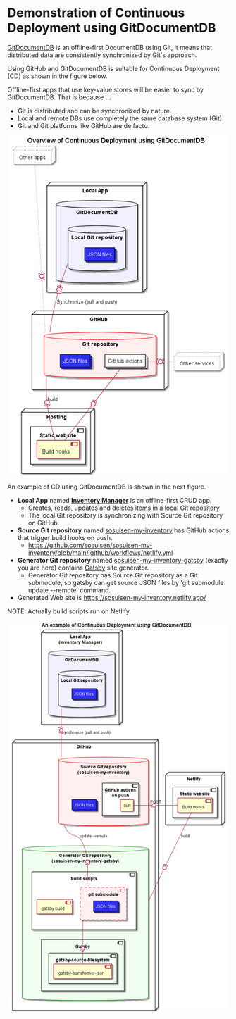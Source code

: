 # Demonstration of Continuous Deployment using GitDocumentDB

[GitDocumentDB](https://github.com/sosuisen/git-documentdb) is an offline-first DocumentDB using Git, it means that distributed data are consistently synchronized by Git's approach.

Using GitHub and GitDocumentDB is suitable for Continuous Deployment (CD) as shown in the figure below.

Offline-first apps that use key-value stores will be easier to sync by GitDocumentDB. That is because ...
- Git is distributed and can be synchronized by nature.
- Local and remote DBs use completely the same database system (Git).
- Git and Git platforms like GitHub are de facto.

![Overview of Continuous Deployment using GitDocumentDB](https://github.com/sosuisen/sosuisen-my-inventory-gatsby/blob/main/out/doc/cd-overview/cd-overview.png)

An example of CD using GitDocumentDB is shown in the next figure.

- **Local App** named **[Inventory Manager](https://github.com/sosuisen/inventory-manager)** is an offline-first CRUD app.
  - Creates, reads, updates and deletes items in a local Git repository
  - The local Git repository is synchronizing with Source Git repository on GitHub.
- **Source Git repository** named [sosuisen-my-inventory](https://github.com/sosuisen/sosuisen-my-inventory) has GitHub actions that trigger build hooks on push.
    - https://github.com/sosuisen/sosuisen-my-inventory/blob/main/.github/workflows/netlify.yml
- **Generator Git repository** named [sosuisen-my-inventory-gatsby](https://github.com/sosuisen/sosuisen-my-inventory-gatsby) (exactly you are here) contains [Gatsby](https://www.gatsbyjs.com/) site generator.
  - Generator Git repository has Source Git repository as a Git submodule, so gatsby can get source JSON files by 'git submodule update --remote' command.
- Generated Web site is https://sosuisen-my-inventory.netlify.app/

NOTE: Actually build scripts run on Netlify.

![CD using GitDocumentDB](https://github.com/sosuisen/sosuisen-my-inventory-gatsby/blob/main/out/doc/cd/cd.png)
